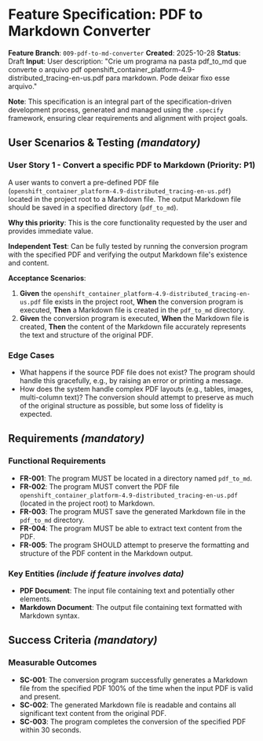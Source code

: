 # Feature Specification: PDF to Markdown Converter

**Feature Branch**: `009-pdf-to-md-converter`
**Created**: 2025-10-28
**Status**: Draft
**Input**: User description: "Crie um programa na pasta pdf_to_md que converte o arquivo pdf openshift_container_platform-4.9-distributed_tracing-en-us.pdf para markdown. Pode deixar fixo esse arquivo."

**Note**: This specification is an integral part of the specification-driven development process, generated and managed using the `.specify` framework, ensuring clear requirements and alignment with project goals.

## User Scenarios & Testing *(mandatory)*

### User Story 1 - Convert a specific PDF to Markdown (Priority: P1)

A user wants to convert a pre-defined PDF file (`openshift_container_platform-4.9-distributed_tracing-en-us.pdf`) located in the project root to a Markdown file. The output Markdown file should be saved in a specified directory (`pdf_to_md`).

**Why this priority**: This is the core functionality requested by the user and provides immediate value.

**Independent Test**: Can be fully tested by running the conversion program with the specified PDF and verifying the output Markdown file's existence and content.

**Acceptance Scenarios**:

1.  **Given** the `openshift_container_platform-4.9-distributed_tracing-en-us.pdf` file exists in the project root, **When** the conversion program is executed, **Then** a Markdown file is created in the `pdf_to_md` directory.
2.  **Given** the conversion program is executed, **When** the Markdown file is created, **Then** the content of the Markdown file accurately represents the text and structure of the original PDF.

### Edge Cases

- What happens if the source PDF file does not exist? The program should handle this gracefully, e.g., by raising an error or printing a message.
- How does the system handle complex PDF layouts (e.g., tables, images, multi-column text)? The conversion should attempt to preserve as much of the original structure as possible, but some loss of fidelity is expected.

## Requirements *(mandatory)*

### Functional Requirements

- **FR-001**: The program MUST be located in a directory named `pdf_to_md`.
- **FR-002**: The program MUST convert the PDF file `openshift_container_platform-4.9-distributed_tracing-en-us.pdf` (located in the project root) to Markdown.
- **FR-003**: The program MUST save the generated Markdown file in the `pdf_to_md` directory.
- **FR-004**: The program MUST be able to extract text content from the PDF.
- **FR-005**: The program SHOULD attempt to preserve the formatting and structure of the PDF content in the Markdown output.

### Key Entities *(include if feature involves data)*

- **PDF Document**: The input file containing text and potentially other elements.
- **Markdown Document**: The output file containing text formatted with Markdown syntax.

## Success Criteria *(mandatory)*

### Measurable Outcomes

- **SC-001**: The conversion program successfully generates a Markdown file from the specified PDF 100% of the time when the input PDF is valid and present.
- **SC-002**: The generated Markdown file is readable and contains all significant text content from the original PDF.
- **SC-003**: The program completes the conversion of the specified PDF within 30 seconds.